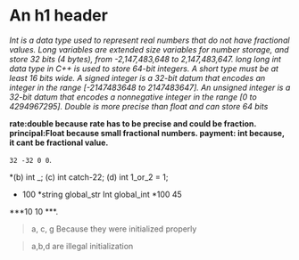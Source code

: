 An h1 header
============

*Int is a data type used to represent real numbers that do not have fractional values. 
Long variables are extended size variables for number storage, and store 32 bits (4 bytes), 
from -2,147,483,648 to 2,147,483,647.
long long int data type in C++ is used to store 64-bit integers.
A short type must be at least 16 bits wide. 
A signed integer is a 32-bit datum that encodes an integer in the range 
[-2147483648 to 2147483647]. An unsigned integer is a 32-bit datum that 
encodes a nonnegative integer in the range [0 to 4294967295].
Double is more precise than float and can store 64 bits* 

**rate:double because rate has to be precise and could be fraction.
principal:Float because small fractional numbers.
payment: int because, it cant be fractional value.**

`32 -32 0 0`. 

*(b) int _; (c) int catch-22; (d) int 1_or_2 = 1;
* 100
*string global_str Int global_int
*100 45


***10 10 ***.

> a, c, g Because they were initialized properly

> a,b,d are illegal initialization
